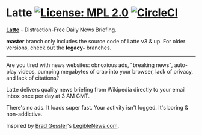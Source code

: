 # Latte [![License: MPL 2.0](https://img.shields.io/badge/License-MPL%202.0-brightgreen.svg)](https://opensource.org/licenses/MPL-2.0) [![CircleCI](https://circleci.com/gh/quanglam2807/latte.svg?style=svg)](https://circleci.com/gh/quanglam2807/latte)

**[Latte](https://quanglam2807.com/latte)** - Distraction-Free Daily News Briefing.

**master** branch only includes the source code of Latte v3 & up. For older versions, check out the **legacy-** branches.

---

Are you tired with news websites: obnoxious ads, "breaking news", auto-play videos, pumping megabytes of crap into your browser, lack of privacy, and lack of citations?

Latte delivers quality news briefing from Wikipedia directly to your email inbox once per day at 3 AM GMT.

There's no ads. It loads super fast. Your activity isn't logged. It's boring & non-addictive.

Inspired by [Brad Gessler](http://bradgessler.com)'s [LegibleNews.com](https://legiblenews.com).

